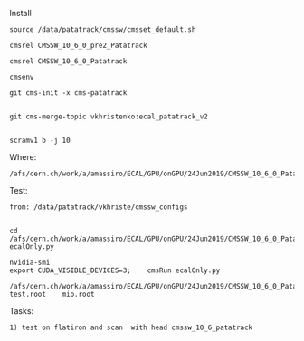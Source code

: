 

Install

    source /data/patatrack/cmssw/cmsset_default.sh

    cmsrel CMSSW_10_6_0_pre2_Patatrack
    
    cmsrel CMSSW_10_6_0_Patatrack
    
    cmsenv
    
    git cms-init -x cms-patatrack
    
    
    git cms-merge-topic vkhristenko:ecal_patatrack_v2
    
    
    scramv1 b -j 10
    
    
Where:

    /afs/cern.ch/work/a/amassiro/ECAL/GPU/onGPU/24Jun2019/CMSSW_10_6_0_Patatrack/src/
    
    
Test:

    from: /data/patatrack/vkhriste/cmssw_configs
    
    
    cd /afs/cern.ch/work/a/amassiro/ECAL/GPU/onGPU/24Jun2019/CMSSW_10_6_0_Patatrack/src/ECALValidation/EcalLocalRecoToolKit/test/gpu
    ecalOnly.py 
    
    nvidia-smi
    export CUDA_VISIBLE_DEVICES=3;    cmsRun ecalOnly.py   
    
    /afs/cern.ch/work/a/amassiro/ECAL/GPU/onGPU/24Jun2019/CMSSW_10_6_0_Patatrack/test/slc7_amd64_gcc700/validateGPU   test.root    mio.root    
    


    
Tasks:

    1) test on flatiron and scan  with head cmssw_10_6_patatrack
    
    